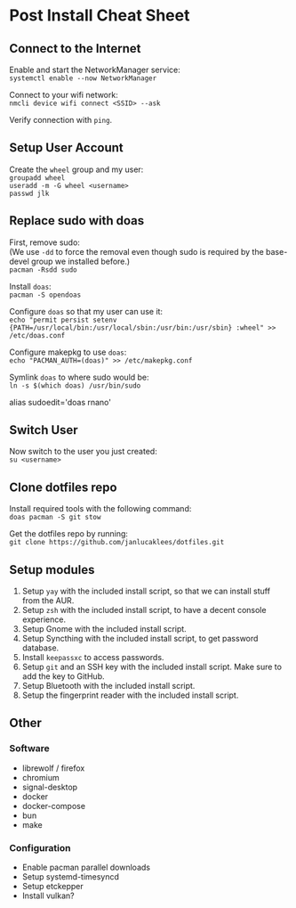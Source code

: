 # Post Install Cheat Sheet

## Connect to the Internet

Enable and start the NetworkManager service: \
`systemctl enable --now NetworkManager`

Connect to your wifi network: \
`nmcli device wifi connect <SSID> --ask`

Verify connection with `ping`.

<!-- TODO: Setup root zsh, git and neovim. -->

## Setup User Account

Create the `wheel` group and my user: \
`groupadd wheel` \
`useradd -m -G wheel <username>` \
`passwd jlk`

## Replace sudo with doas

First, remove sudo: \
(We use `-dd` to force the removal even though sudo is required by the
base-devel group we installed before.) \
`pacman -Rsdd sudo`

Install `doas`: \
`pacman -S opendoas`

Configure `doas` so that my user can use it: \
`echo "permit persist setenv {PATH=/usr/local/bin:/usr/local/sbin:/usr/bin:/usr/sbin} :wheel" >> /etc/doas.conf`

Configure makepkg to use `doas`: \
`echo "PACMAN_AUTH=(doas)" >> /etc/makepkg.conf`

Symlink `doas` to where sudo would be: \
`ln -s $(which doas) /usr/bin/sudo`

alias sudoedit='doas rnano'

## Switch User

Now switch to the user you just created: \
`su <username>`

## Clone dotfiles repo

Install required tools with the following command: \
`doas pacman -S git stow`

Get the dotfiles repo by running: \
`git clone https://github.com/janlucaklees/dotfiles.git`

## Setup modules

1. Setup `yay` with the included install script, so that we can install stuff
   from the AUR.
2. Setup `zsh` with the included install script, to have a decent console
   experience.
3. Setup Gnome with the included install script.
4. Setup Syncthing with the included install script, to get password database.
5. Install `keepassxc` to access passwords.
6. Setup `git` and an SSH key with the included install script. Make sure to add
   the key to GitHub.
7. Setup Bluetooth with the included install script.
8. Setup the fingerprint reader with the included install script.

## Other

### Software

- librewolf / firefox
- chromium
- signal-desktop
- docker
- docker-compose
- bun
- make

### Configuration

- Enable pacman parallel downloads
- Setup systemd-timesyncd
- Setup etckepper
- Install vulkan?
